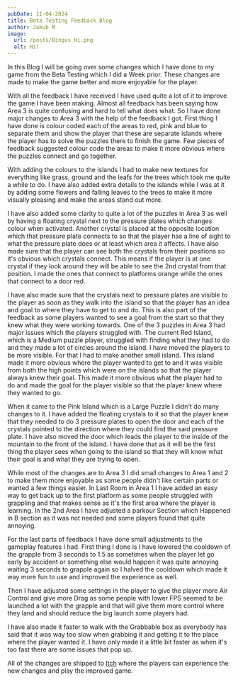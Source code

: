 ```yaml
---
pubDate: 11-04-2024
title: Beta Testing Feedback Blog
author: Jakub M
image:
  url: /posts/Bingus_Hi.png
  alt: Hi!
---
```

In this Blog I will be going over some changes which I have done to my game from the Beta Testing which I did a Week prior. These changes are made to make the game better and more enjoyable for the player.

With all the feedback I have received I have used quite a lot of it to improve the game I have been making. Almost all feedback has been saying how Area 3 is quite confusing and hard to tell what does what. So I have done major changes to Area 3 with the help of the feedback I got. First thing I have done is colour coded each of the areas to red, pink and blue to separate them and show the player that these are separate islands where the player has to solve the puzzles there to finish the game. Few pieces of feedback suggested colour code the areas to make it more obvious where the puzzles connect and go together.

With adding the colours to the islands I had to make new textures for everything like grass, ground and the leafs for the trees which took me quite a while to do. I have also added extra details to the islands while I was at it by adding some flowers and falling leaves to the trees to make it more visually pleasing and make the areas stand out more.















































I have also added some clarity to quite a lot of the puzzles in Area 3 as well by having a floating crystal next to the pressure plates which changes colour when activated. Another crystal is placed at the opposite location which that pressure plate connects to so that the player has a line of sight to what the pressure plate does or at least which area it affects. I have also made sure that the player can see both the crystals from their positions so it's obvious which crystals connect. This means if the player is at one crystal if they look around they will be able to see the 2nd crystal from that position. I made the ones that connect to platforms orange while the ones that connect to a door red.

I have also made sure that the crystals next to pressure plates are visible to the player as soon as they walk into the island so that the player has an idea and goal to where they have to get to and do. This is also part of the feedback as some players wanted to see a goal from the start so that they knew what they were working towards.
One of the 3 puzzles in Area 3 had major issues which the players struggled with. The current Red Island, which is a Medium puzzle player, struggled with finding what they had to do and they made a lot of circles around the island. I have moved the players to be more visible. For that I had to make another small island. This island made it more obvious where the player wanted to get to and it was visible from both the high points which were on the islands so that the player always knew their goal. This made it more obvious what the player had to do and made the goal for the player visible so that the player knew where they wanted to go.





























When it came to the Pink Island which is a Large Puzzle I didn't do many changes to it. I have added the floating crystals to it so that the player knew that they needed to do 3 pressure plates to open the door and each of the crystals pointed to the direction where they could find the said pressure plate. I have also moved the door which leads the player to the inside of the mountain to the front of the island. I have done that as it will be the first thing the player sees when going to the island so that they will know what their goal is and what they are trying to open.






















While most of the changes are to Area 3 I did small changes to Area 1 and 2 to make them more enjoyable as some people didn't like certain parts or wanted a few things easier. In Last Room in Area 1 I have added an easy way to get back up to the first platform as some people struggled with grappling and that makes sense as it's the first area where the player is learning. In the 2nd Area I have adjusted a parkour Section which Happened in B section as it was not needed and some players found that quite annoying.










































For the last parts of feedback I have done small adjustments to the gameplay features I had. First thing I done is I have lowered the cooldown of the grapple from 3 seconds to 1.5 as sometimes when the player let go early by accident or something else would happen it was quite annoying waiting 3 seconds to grapple again so I halved the cooldown which made it way more fun to use and improved the experience as well.

Then I have adjusted some settings in the player to give the player more Air Control and give more Drag as some people with lower FPS seemed to be launched a lot with the grapple and that will give them more control where they land and should reduce the big launch some players had.

I have also made it faster to walk with the Grabbable box as everybody has said that it was way too slow when grabbing it and getting it to the place where the player wanted it. I have only made it a little bit faster as when it's too fast there are some issues that pop up.

All of the changes are shipped to [Itch](https://kubrixss.itch.io/magneticpull) where the players can experience the new changes and play the improved game.
